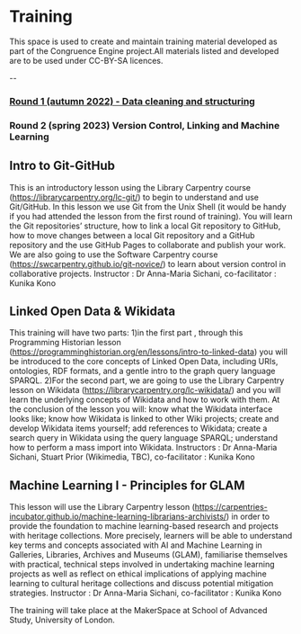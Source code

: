 # Training

This space is used to create and maintain training material developed as part of the Congruence Engine project.All materials listed and developed are to be used under CC-BY-SA licences.

--

### [Round 1 (autumn 2022) -  Data cleaning and structuring](https://github.com/congruence-engine/training/blob/main/round_1.md)


### Round 2 (spring 2023) Version Control, Linking and Machine Learning



## Intro to Git-GitHub
This is an introductory lesson using the Library Carpentry course (https://librarycarpentry.org/lc-git/) to begin to understand and use Git/GitHub. In this lesson we use Git from the Unix Shell (it would be handy if you had attended the lesson from the first round of training). You will learn the Git repositories’ structure, how to link a local Git repository to GitHub, how to move changes between a local Git repository and a GitHub repository and the use GitHub Pages to collaborate and publish your work. We are also going to use the Software Carpentry course (https://swcarpentry.github.io/git-novice/) to learn about version control in collaborative projects.
Instructor : Dr Anna-Maria Sichani, co-facilitator : Kunika Kono

## Linked Open Data & Wikidata
This training will have two parts: 1)in the first part , through this Programming Historian lesson (https://programminghistorian.org/en/lessons/intro-to-linked-data) you will be introduced to the core concepts of Linked Open Data, including URIs, ontologies, RDF formats, and a gentle intro to the graph query language SPARQL. 2)For the second part, we are going to use the Library Carpentry lesson on Wikidata  (https://librarycarpentry.org/lc-wikidata/) and you will learn the underlying concepts of Wikidata and how to work with them. At the conclusion of the lesson you will: know what the Wikidata interface looks like; know how Wikidata is linked to other Wiki projects; create and develop Wikidata items yourself; add references to Wikidata; create a search query in Wikidata using the query language SPARQL; understand how to perform a mass import into Wikidata.
Instructors : Dr Anna-Maria Sichani, Stuart Prior (Wikimedia, TBC), co-facilitator : Kunika Kono

## Machine Learning I - Principles for GLAM 
This lesson will use the Library Carpentry lesson (https://carpentries-incubator.github.io/machine-learning-librarians-archivists/) in order to provide the foundation to machine learning-based research and projects with heritage collections. More precisely, learners will be able to understand key terms and concepts associated with AI and Machine Learning in Galleries, Libraries, Archives and Museums (GLAM), familiarise themselves with practical, technical steps involved in undertaking machine learning projects as well as reflect on ethical implications of applying machine learning to cultural heritage collections and discuss potential mitigation strategies.
Instructor : Dr Anna-Maria Sichani, co-facilitator : Kunika Kono

The training will take place at the MakerSpace at School of Advanced Study, University of London.  


